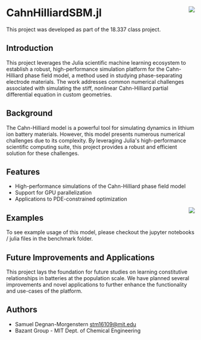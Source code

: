 # CahnHilliardSBM.jl <img align="right" src="https://github.com/stmorgenstern/CahnHilliardSBM.jl/blob/main/asset1.png?raw=true">

This project was developed as part of the 18.337 class project.

## Introduction
This project leverages the Julia scientific machine learning ecosystem to establish a robust, high-performance simulation platform for the Cahn-Hilliard phase field model, a method used in studying phase-separating electrode materials. The work addresses common numerical challenges associated with simulating the stiff, nonlinear Cahn-Hilliard partial differential equation in custom geometries.

## Background
The Cahn-Hilliard model is a powerful tool for simulating dynamics in lithium ion battery materials. However, this model presents numerous numerical challenges due to its complexity. By leveraging Julia's high-performance scientific computing suite, this project provides a robust and efficient solution for these challenges.

## Features
- High-performance simulations of the Cahn-Hilliard phase field model
- Support for GPU parallelization
- Applications to PDE-constrained optimization

<img align="right" src="https://github.com/stmorgenstern/CahnHilliardSBM.jl/blob/main/philsimgif.gif?raw=true">

## Examples
To see example usage of this model, please checkout the jupyter notebooks / julia files in the benchmark folder.

## Future Improvements and Applications
This project lays the foundation for future studies on learning constitutive relationships in batteries at the population scale. We have planned several improvements and novel applications to further enhance the functionality and use-cases of the platform.

## Authors
- Samuel Degnan-Morgenstern stm16109@mit.edu
- Bazant Group - MIT Dept. of Chemical Engineering
